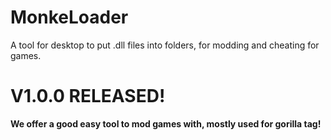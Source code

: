 # MonkeLoader
A tool for desktop to put .dll files into folders, for modding and cheating for games.

# V1.0.0 RELEASED!

**We offer a good easy tool to mod games with, mostly used for gorilla tag!**
